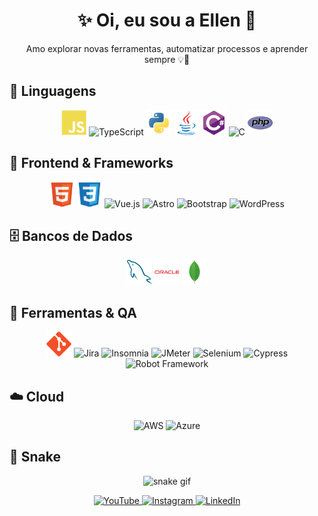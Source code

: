 <h1 align="center">✨ Oi, eu sou a Ellen 🌸</h1>

<p align="center">
  Amo explorar novas ferramentas, automatizar processos e aprender sempre 💡🚀
</p>



## 🚀 Linguagens
<div align="center">
  <img alt="JavaScript" height="40" src="https://raw.githubusercontent.com/devicons/devicon/master/icons/javascript/javascript-plain.svg"/>
  <img alt="TypeScript" height="40" src="https://cdn.simpleicons.org/typescript"/>
  <img alt="Python" height="40" src="https://raw.githubusercontent.com/devicons/devicon/master/icons/python/python-original.svg"/>
  <img alt="Java" height="40" src="https://raw.githubusercontent.com/devicons/devicon/master/icons/java/java-original.svg"/>
  <img alt="Csharp" height="40" src="https://raw.githubusercontent.com/devicons/devicon/master/icons/csharp/csharp-original.svg"/>
  <img alt="C" height="40" src="https://cdn.simpleicons.org/c"/>
  <img alt="PHP" height="40" src="https://raw.githubusercontent.com/devicons/devicon/master/icons/php/php-original.svg"/>
</div>



## 🎨 Frontend & Frameworks
<div align="center">
  <img alt="HTML5" height="40" src="https://raw.githubusercontent.com/devicons/devicon/master/icons/html5/html5-original.svg"/>
  <img alt="CSS3" height="40" src="https://raw.githubusercontent.com/devicons/devicon/master/icons/css3/css3-original.svg"/>
  <img alt="Vue.js" height="40" src="https://cdn.simpleicons.org/vuedotjs"/>
  <img alt="Astro" height="40" src="https://cdn.simpleicons.org/astro"/>
  <img alt="Bootstrap" height="40" src="https://cdn.simpleicons.org/bootstrap"/>
  <img alt="WordPress" height="40" src="https://cdn.simpleicons.org/wordpress"/>
</div>



## 🗄️ Bancos de Dados
<div align="center">
  <img alt="MySQL" height="40" src="https://raw.githubusercontent.com/devicons/devicon/master/icons/mysql/mysql-original.svg"/>
  <img alt="Oracle" height="40" src="https://raw.githubusercontent.com/devicons/devicon/master/icons/oracle/oracle-original.svg"/>
  <img alt="MongoDB" height="40" src="https://raw.githubusercontent.com/devicons/devicon/master/icons/mongodb/mongodb-original.svg"/>
</div>



## 🧪 Ferramentas & QA
<div align="center">
  <img alt="Git" height="40" src="https://raw.githubusercontent.com/devicons/devicon/master/icons/git/git-original.svg"/>
  <img alt="Jira" height="40" src="https://cdn.simpleicons.org/jira"/>
  <img alt="Insomnia" height="40" src="https://cdn.simpleicons.org/insomnia"/>
  <img alt="JMeter" height="40" src="https://jmeter.apache.org/images/jmeter_square.svg"/>
  <img alt="Selenium" height="40" src="https://cdn.simpleicons.org/selenium"/>
  <img alt="Cypress" height="40" src="https://cdn.simpleicons.org/cypress"/>
  <img alt="Robot Framework" height="40" src="https://cdn.simpleicons.org/robotframework"/>
</div>



## ☁️ Cloud
<div align="center">
  <img alt="AWS" height="40" src="https://upload.wikimedia.org/wikipedia/commons/9/93/Amazon_Web_Services_Logo.svg"/>
  <img alt="Azure" height="40" src="https://upload.wikimedia.org/wikipedia/commons/f/fa/Microsoft_Azure.svg"/>
</div>



## 🐍 Snake
<p align="center">
  <img src="https://github.com/Ellen Caldas/Ellen Caldas/blob/output/github-contribution-grid-snake.svg" alt="snake gif"/>
</p>


<p align="center">
  <a href="https://www.youtube.com/channel/UCSawC0irKSG8W05zahr1i9w" target="_blank">
    <img src="https://img.shields.io/badge/-Youtube-%23EA4335?style=for-the-badge&logo=youtube&logoColor=white" alt="YouTube"/>
  </a>
  <a href="https://www.instagram.com/caldasflamejantes/" target="_blank">
    <img src="https://img.shields.io/badge/-Instagram-%23E4405F?style=for-the-badge&logo=instagram&logoColor=white" alt="Instagram"/>
  </a>
  <a href="https://www.linkedin.com/in/ellen-maria-da-silva-caldas-4824b01a7/" target="_blank">
    <img src="https://img.shields.io/badge/-LinkedIn-%230077B5?style=for-the-badge&logo=linkedin&logoColor=white" alt="LinkedIn"/>
  </a>
</p>
